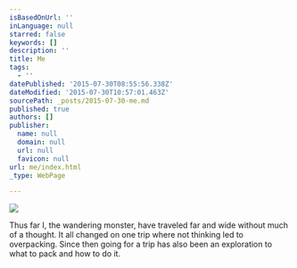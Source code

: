 ```yaml
---
isBasedOnUrl: ''
inLanguage: null
starred: false
keywords: []
description: ''
title: Me
tags:
  - ''
datePublished: '2015-07-30T08:55:56.338Z'
dateModified: '2015-07-30T10:57:01.463Z'
sourcePath: _posts/2015-07-30-me.md
published: true
authors: []
publisher:
  name: null
  domain: null
  url: null
  favicon: null
url: me/index.html
_type: WebPage

---
```

![](https://the-grid-user-content.s3-us-west-2.amazonaws.com/b9c8ddb6-a34e-4d9f-b4a1-a17210689dca.jpg)

Thus far I, the wandering monster, have traveled far and wide without much of a thought. It all changed on one trip where not thinking led to overpacking. Since then going for a trip has also been an exploration to what to pack and how to do it.